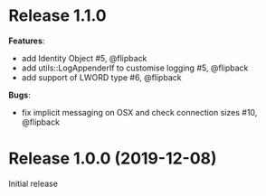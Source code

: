 # Release 1.1.0 

**Features**:

* add Identity Object #5, @flipback
* add utils::LogAppenderIf to customise logging #5, @flipback
* add support of LWORD type #6, @flipback

**Bugs**:

* fix implicit messaging on OSX and check connection sizes #10, @flipback

# Release 1.0.0 (2019-12-08)

Initial release

